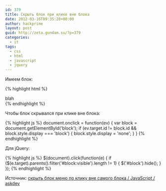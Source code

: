 ```yaml
---
id: 379
title: Скрыть блок при клике вне блока
date: 2012-03-16T09:35:28+00:00
author: hackprime
layout: post
guid: http://zeta.gundam.su/?p=379
categories:
  - it
tags:
  - css
  - html
  - javascript
  - jquery
---
```


Имеем блок:

{% highlight html %}
<div id="block">blah</div>
{% endhighlight %}

Чтобы блок скрывался при клике вне блока:

{% highlight js %}
document.onclick = function(ev) {
  var block = document.getElementById('block');
  if (ev.target.id != block.id && block.style.display === 'block') {
    block.style.display = 'none';
  }
}
{% endhighlight %}

Для jQuery:

{% highlight js %}
$(document).click(function(e) {
  if ($(e.target).parents().filter('#block:visible').length != 1) {
    $('#block').hide();
  }
});
{% endhighlight %}

Источник: [скрыть блок меню по клику вне самого блока / JavaScript / askdev](http://www.askdev.ru/javascript/1139/скрыть-блок-меню-по-клику-вне-самого-блока/#0.4349060594560239)
